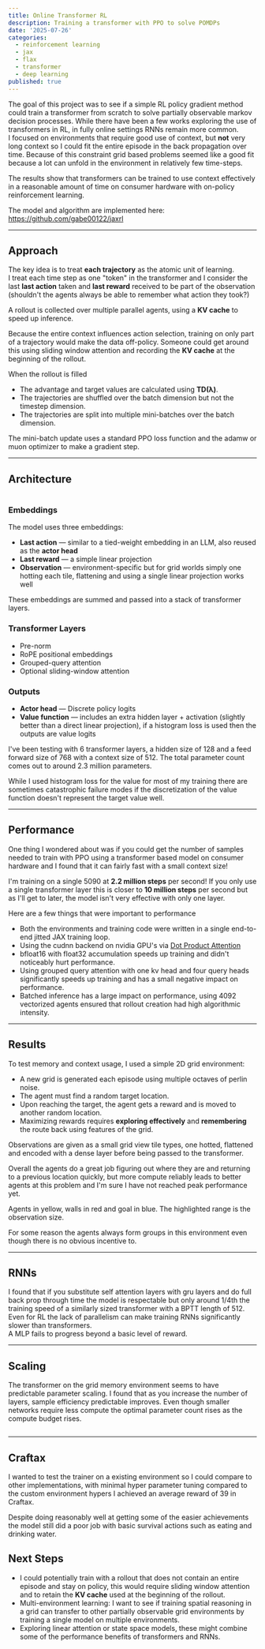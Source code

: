 ```yaml
---
title: Online Transformer RL
description: Training a transformer with PPO to solve POMDPs
date: '2025-07-26'
categories:
  - reinforcement learning
  - jax
  - flax
  - transformer
  - deep learning
published: true
---
```


<script>
  import VideoPlayer from "../routes/components/video.svelte";
  import Image from "../routes/components/image.svelte";
</script>

The goal of this project was to see if a simple RL policy gradient method could train a transformer from scratch to solve partially observable markov decision processes. While there have been a few works exploring the use of transformers in RL, in fully online settings RNNs remain more common.  
I focused on environments that require good use of context, but **not** very long context so I could fit the entire episode in the back propagation over time. Because of this constraint grid based problems seemed like a good fit because a lot can unfold in the environment in relatively few time-steps.

The results show that transformers can be trained to use context effectively in a reasonable amount of time on consumer hardware with on-policy reinforcement learning.

The model and algorithm are implemented here: https://github.com/gabe00122/jaxrl

---

## Approach

The key idea is to treat **each trajectory** as the atomic unit of learning.  
I treat each time step as one "token" in the transformer and I consider the last **last action** taken and **last reward** received to be part of the observation (shouldn't the agents always be able to remember what action they took?)  

A rollout is collected over multiple parallel agents, using a **KV cache** to speed up inference.

Because the entire context influences action selection, training on only part of a trajectory would make the data off-policy. Someone could get around this using sliding window attention and recording the **KV cache** at the beginning of the rollout.  

When the rollout is filled
* The advantage and target values are calculated using **TD(λ)**. 
* The trajectories are shuffled over the batch dimension but not the timestep dimension.  
* The trajectories are split into multiple mini-batches over the batch dimension.  

The mini-batch update uses a standard PPO loss function and the adamw or muon optimizer to make a gradient step.

---

## Architecture

<Image
    url="/blog/transformer/transformer.png"
    description="Transformer architecture"
    alt-text="A diagram depicting the transformer architecture, with three encoders at the top, a standard body, and a policy and value head"
    align="center"
/>

### Embeddings
The model uses three embeddings:
- **Last action** — similar to a tied-weight embedding in an LLM, also reused as the **actor head**
- **Last reward** — a simple linear projection
- **Observation** — environment-specific but for grid worlds simply one hotting each tile, flattening and using a single linear projection works well

These embeddings are summed and passed into a stack of transformer layers.

### Transformer Layers
- Pre-norm
- RoPE positional embeddings
- Grouped-query attention
- Optional sliding-window attention

### Outputs
- **Actor head** — Discrete policy logits
- **Value function** — includes an extra hidden layer + activation (slightly better than a direct linear projection), if a histogram loss is used then the outputs are value logits


I've been testing with 6 transformer layers, a hidden size of 128 and a feed forward size of 768 with a context size of 512.
The total parameter count comes out to around 2.3 million parameters.  

While I used histogram loss for the value for most of my training there are sometimes catastrophic failure modes if the discretization of the value function doesn't represent the target value well.  

---

## Performance

One thing I wondered about was if you could get the number of samples needed to train with PPO using a transformer based model on consumer hardware and I found that it can fairly fast with a small context size!

I'm training on a single 5090 at **2.2 million steps** per second!
If you only use a single transformer layer this is closer to **10 million steps** per second but as I'll get to later, the model isn't very effective with only one layer.

Here are a few things that were important to performance

* Both the environments and training code were written in a single end-to-end jitted JAX training loop.
* Using the cudnn backend on nvidia GPU's via [Dot Product Attention](https://docs.jax.dev/en/latest/_autosummary/jax.nn.dot_product_attention.html)
* bfloat16 with float32 accumulation speeds up training and didn't noticeably hurt performance.
* Using grouped query attention with one kv head and four query heads significantly speeds up training and has a small negative impact on performance.
* Batched inference has a large impact on performance, using 4092 vectorized agents ensured that rollout creation had high algorithmic intensity.

---

## Results


To test memory and context usage, I used a simple 2D grid environment:
- A new grid is generated each episode using multiple octaves of perlin noise.
- The agent must find a random target location.
- Upon reaching the target, the agent gets a reward and is moved to another random location.
- Maximizing rewards requires **exploring effectively** and **remembering** the route back using features of the grid.

Observations are given as a small grid view tile types, one hotted, flattened and encoded with a dense layer before being passed to the transformer.


Overall the agents do a great job figuring out where they are and returning to a previous location quickly, but more compute reliably leads to better agents at this problem and I'm sure I have not reached peak performance yet.

Agents in yellow, walls in red and goal in blue. The highlighted range is the observation size.

<VideoPlayer
  url="/blog/transformer/return.mp4"
  description="Grid memory game after 10 billion steps training."
  alt="Shows multiple agents discovering a goal location and returning to it faster the next time."
/>

For some reason the agents always form groups in this environment even though there is no obvious incentive to.

---

## RNNs

I found that if you substitute self attention layers with gru layers and do full back prop through time the model is respectable but only around 1/4th the training speed of a similarly sized transformer with a BPTT length of 512.  
Even for RL the lack of parallelism can make training RNNs significantly slower than transformers.  
A MLP fails to progress beyond a basic level of reward.
<Image
  url="/blog/transformer/arch.png"
  description="Comparison of Attention, Gru layers and a mlp"
  alt=""
  align="center"
/>

---

## Scaling

The transformer on the grid memory environment seems to have predictable parameter scaling. I found that as you increase the number of layers, sample efficiency predictable improves. Even though smaller networks require less compute the optimal parameter count rises as the compute budget rises.

<Image
  url="/blog/transformer/scaling.png"
  description="Comparison of 2 layers, 4 layers and 6 layers"
  alt=""
  align="center"
/>

---

## Craftax

I wanted to test the trainer on a existing environment so I could compare to other implementations, with minimal hyper parameter tuning compared to the custom environment hypers I achieved an average reward of 39 in Craftax.

<VideoPlayer
  url="/blog/transformer/craftax.mp4"
  description=""
  alt=""
/>

Despite doing reasonably well at getting some of the easier achievements the model still did a poor job with basic survival actions such as eating and drinking water.

## Next Steps

* I could potentially train with a rollout that does not contain an entire episode and stay on policy, this would require sliding window attention and to retain the **KV cache** used at the beginning of the rollout.
* Multi-environment learning: I want to see if training spatial reasoning in a grid can transfer to other partially observable grid environments by training a single model on multiple environments.
* Exploring linear attention or state space models, these might combine some of the performance benefits of transformers and RNNs.
